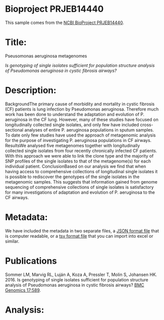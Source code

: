 # Bioproject PRJEB14440

This sample comes from the [NCBI BioProject PRJEB14440](https://www.ncbi.nlm.nih.gov/bioproject/?term=PRJEB14440).

# Title:
Pseusomonas aeruginosa metagenomes

_Is genotyping of single isolates sufficient for population structure analysis of Pseudomonas aeruginosa in cystic fibrosis airways?_

# Description:
BackgroundThe primary cause of morbidity and mortality in cystic fibrosis (CF) patients is lung infection by Pseudomonas aeruginosa. Therefore much work has been done to understand the adaptation and evolution of P. aeruginosa in the CF lung. However, many of these studies have focused on longitudinally collected single isolates, and only few have included cross-sectional analyses of entire P. aeruginosa populations in sputum samples. To date only few studies have used the approach of metagenomic analysis for the purpose of investigating P. aeruginosa populations in CF airways. ResultsWe analysed five metagenomes together with longitudinally collected single isolates from four recently chronically infected CF patients. With this approach we were able to link the clone type and the majority of SNP profiles of the single isolates to that of the metagenome(s) for each individual patient. ConclusionBased on our analysis we find that when having access to comprehensive collections of longitudinal single isolates it is possible to rediscover the genotypes of the single isolates in the metagenomic samples. This suggests that information gained from genome sequencing of comprehensive collections of single isolates is satisfactory for many investigations of adaptation and evolution of P. aeruginosa to the CF airways.


# Metadata:
We have included the metadata in two separate files, a [JSON format file](PRJEB14440.metadata.json.gz) that is computer readable, or a [tsv format file](PRJEB14440.metadata.tsv.gz) that you can import into excel or similar.


# Publications

Sommer LM, Marvig RL, Luján A, Koza A, Pressler T, Molin S, Johansen HK. 2016. Is genotyping of single isolates sufficient for population structure analysis of Pseudomonas aeruginosa in cystic fibrosis airways? [BMC Genomics 17:589](https://pmc.ncbi.nlm.nih.gov/articles/PMC4979127/).
  # Analysis:

